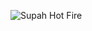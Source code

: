 ![Supah Hot Fire](https://avatars1.githubusercontent.com/u/29942790?s=460&u=f6dc49f79d7d53a31cd9b093ef1438d590d1b886&v=4)
